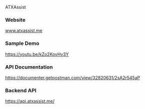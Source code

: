 ATXAssist

### Website
www.atxassist.me

### Sample Demo
https://youtu.be/kZo2KovHv3Y

### API Documentation
https://documenter.getpostman.com/view/32820631/2sA2r545aP

### Backend API 
https://api.atxassist.me/